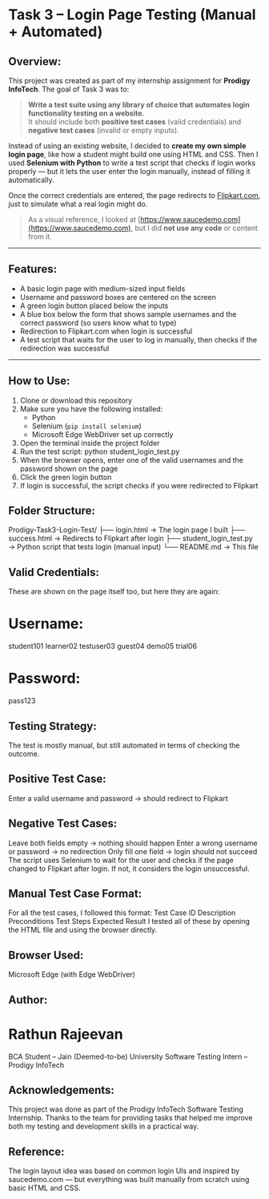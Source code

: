 # Task 3 – Login Page Testing (Manual + Automated)

## Overview:

This project was created as part of my internship assignment for **Prodigy InfoTech**. The goal of Task 3 was to:

> **Write a test suite using any library of choice that automates login functionality testing on a website.**  
> It should include both **positive test cases** (valid credentials) and **negative test cases** (invalid or empty inputs).

Instead of using an existing website, I decided to **create my own simple login page**, like how a student might build one using HTML and CSS. Then I used **Selenium with Python** to write a test script that checks if login works properly — but it lets the user enter the login manually, instead of filling it automatically.

Once the correct credentials are entered, the page redirects to [Flipkart.com](https://www.flipkart.com), just to simulate what a real login might do.

> As a visual reference, I looked at [https://www.saucedemo.com](https://www.saucedemo.com), but I did **not use any code** or content from it.

---

## Features:

- A basic login page with medium-sized input fields
- Username and password boxes are centered on the screen
- A green login button placed below the inputs
- A blue box below the form that shows sample usernames and the correct password (so users know what to type)
- Redirection to Flipkart.com when login is successful
- A test script that waits for the user to log in manually, then checks if the redirection was successful

---

## How to Use:

1. Clone or download this repository
2. Make sure you have the following installed:
   - Python
   - Selenium (`pip install selenium`)
   - Microsoft Edge WebDriver set up correctly
3. Open the terminal inside the project folder
4. Run the test script:
python student_login_test.py
5. When the browser opens, enter one of the valid usernames and the password shown on the page
6. Click the green login button
7. If login is successful, the script checks if you were redirected to Flipkart

## Folder Structure:
Prodigy-Task3-Login-Test/
├── login.html              → The login page I built
├── success.html            → Redirects to Flipkart after login
├── student_login_test.py   → Python script that tests login (manual input)
└── README.md               → This file

## Valid Credentials:
These are shown on the page itself too, but here they are again:
# Username:
student101
learner02
testuser03
guest04
demo05
trial06
# Password:
pass123

## Testing Strategy:
The test is mostly manual, but still automated in terms of checking the outcome.

## Positive Test Case:
Enter a valid username and password → should redirect to Flipkart

## Negative Test Cases:
Leave both fields empty → nothing should happen
Enter a wrong username or password → no redirection
Only fill one field → login should not succeed
The script uses Selenium to wait for the user and checks if the page changed to Flipkart after login. If not, it considers the login unsuccessful.

## Manual Test Case Format:
For all the test cases, I followed this format:
Test Case ID
Description
Preconditions
Test Steps
Expected Result
I tested all of these by opening the HTML file and using the browser directly.

## Browser Used:
Microsoft Edge (with Edge WebDriver)

## Author:
# Rathun Rajeevan
BCA Student – Jain (Deemed-to-be) University
Software Testing Intern – Prodigy InfoTech

## Acknowledgements:
This project was done as part of the Prodigy InfoTech Software Testing Internship.
Thanks to the team for providing tasks that helped me improve both my testing and development skills in a practical way.

## Reference:
The login layout idea was based on common login UIs and inspired by saucedemo.com — but everything was built manually from scratch using basic HTML and CSS.
